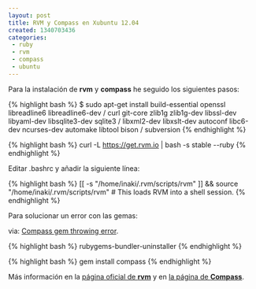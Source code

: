 ```yaml
---
layout: post
title: RVM y Compass en Xubuntu 12.04
created: 1340703436
categories:
 - ruby
 - rvm
 - compass
 - ubuntu
---
```

Para la instalación de **rvm** y **compass** he seguido los siguientes pasos:

{% highlight bash %}
    $ sudo apt-get install build-essential openssl libreadline6 libreadline6-dev /
    curl git-core zlib1g zlib1g-dev libssl-dev libyaml-dev libsqlite3-dev sqlite3 /
    libxml2-dev libxslt-dev autoconf libc6-dev ncurses-dev automake libtool bison /
    subversion
{% endhighlight %}

{% highlight bash %}
    curl -L https://get.rvm.io | bash -s stable --ruby
{% endhighlight %}

Editar .bashrc y añadir la siguiente línea:

{% highlight bash %}
    [[ -s "/home/inaki/.rvm/scripts/rvm" ]] && source "/home/inaki/.rvm/scripts/rvm"  # This loads RVM into a shell session.
{% endhighlight %}

Para solucionar un error con las gemas:

via: [Compass gem throwing error][stackoverflow].

{% highlight bash %}
rubygems-bundler-uninstaller
{% endhighlight %}

{% highlight bash %}
gem install compass
{% endhighlight %}


Más información en la [página oficial de **rvm**][rvm] y en [la página de **Compass**][compass].

[stackoverflow]: http://stackoverflow.com/questions/10659662/compass-gem-throwing-error
[rvm]: http://rvm.io/
[compass]: http://compass.style.org/
